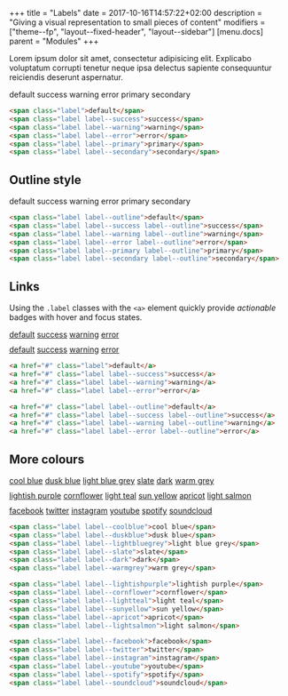 +++
title = "Labels"
date = 2017-10-16T14:57:22+02:00
description = "Giving a visual representation to small pieces of content"
modifiers = ["theme--fp", "layout--fixed-header", "layout--sidebar"]
[menu.docs]
parent = "Modules"
+++

Lorem ipsum dolor sit amet, consectetur adipisicing elit. Explicabo voluptatum corrupti tenetur neque ipsa delectus sapiente consequuntur reiciendis deserunt aspernatur.

<div class="fp-example">
	<span class="label">default</span>
	<span class="label label--success">success</span>
	<span class="label label--warning">warning</span>
	<span class="label label--error">error</span>
	<span class="label label--primary">primary</span>
	<span class="label label--secondary">secondary</span>
</div>

```html
<span class="label">default</span>
<span class="label label--success">success</span>
<span class="label label--warning">warning</span>
<span class="label label--error">error</span>
<span class="label label--primary">primary</span>
<span class="label label--secondary">secondary</span>
```

## Outline style

<div class="fp-example">
	<span class="label label--outline">default</span>
	<span class="label label--success label--outline">success</span>
	<span class="label label--warning label--outline">warning</span>
	<span class="label label--error label--outline">error</span>
	<span class="label label--primary label--outline">primary</span>
	<span class="label label--secondary label--outline">secondary</span>
</div>

```html
<span class="label label--outline">default</span>
<span class="label label--success label--outline">success</span>
<span class="label label--warning label--outline">warning</span>
<span class="label label--error label--outline">error</span>
<span class="label label--primary label--outline">primary</span>
<span class="label label--secondary label--outline">secondary</span>
```

## Links

Using the `.label` classes with the `<a>` element quickly provide *actionable* badges with hover and focus states.

<div class="fp-example">
	<div>
		<a href="#" class="label">default</a>
		<a href="#" class="label label--success">success</a>
		<a href="#" class="label label--warning">warning</a>
		<a href="#" class="label label--error">error</a>
	</div>
	<div style="margin-top: 10px;">
		<a href="#" class="label label--outline">default</a>
		<a href="#" class="label label--success label--outline">success</a>
		<a href="#" class="label label--warning label--outline">warning</a>
		<a href="#" class="label label--error label--outline">error</a>
	</div>
</div>

```html
<a href="#" class="label">default</a>
<a href="#" class="label label--success">success</a>
<a href="#" class="label label--warning">warning</a>
<a href="#" class="label label--error">error</a>

<a href="#" class="label label--outline">default</a>
<a href="#" class="label label--success label--outline">success</a>
<a href="#" class="label label--warning label--outline">warning</a>
<a href="#" class="label label--error label--outline">error</a>
```

## More colours

<div class="fp-example">
	<div>
		<a href="#" class="label label--coolblue">cool blue</a>
		<a href="#" class="label label--duskblue">dusk blue</a>
		<a href="#" class="label label--lightbluegrey">light blue grey</a>
		<a href="#" class="label label--slate">slate</a>
		<a href="#" class="label label--dark">dark</a>
		<a href="#" class="label label--warmgrey">warm grey</a>
	</div>
	<div style="margin-top: 10px;">
		<a href="#" class="label label--lightishpurple">lightish purple</a>
		<a href="#" class="label label--cornflower">cornflower</a>
		<a href="#" class="label label--lightteal">light teal</a>
		<a href="#" class="label label--sunyellow">sun yellow</a>
		<a href="#" class="label label--apricot">apricot</a>
		<a href="#" class="label label--lightsalmon">light salmon</a>
	</div>
	<div style="margin-top: 10px;">
		<a href="#" class="label label--facebook">facebook</a>
		<a href="#" class="label label--twitter">twitter</a>
		<a href="#" class="label label--instagram">instagram</a>
		<a href="#" class="label label--youtube">youtube</a>
		<a href="#" class="label label--spotify">spotify</a>
		<a href="#" class="label label--soundcloud">soundcloud</a>
	</div>
</div>

```html
<span class="label label--coolblue">cool blue</span>
<span class="label label--duskblue">dusk blue</span>
<span class="label label--lightbluegrey">light blue grey</span>
<span class="label label--slate">slate</span>
<span class="label label--dark">dark</span>
<span class="label label--warmgrey">warm grey</span>

<span class="label label--lightishpurple">lightish purple</span>
<span class="label label--cornflower">cornflower</span>
<span class="label label--lightteal">light teal</span>
<span class="label label--sunyellow">sun yellow</span>
<span class="label label--apricot">apricot</span>
<span class="label label--lightsalmon">light salmon</span>

<span class="label label--facebook">facebook</span>
<span class="label label--twitter">twitter</span>
<span class="label label--instagram">instagram</span>
<span class="label label--youtube">youtube</span>
<span class="label label--spotify">spotify</span>
<span class="label label--soundcloud">soundcloud</span>
```

